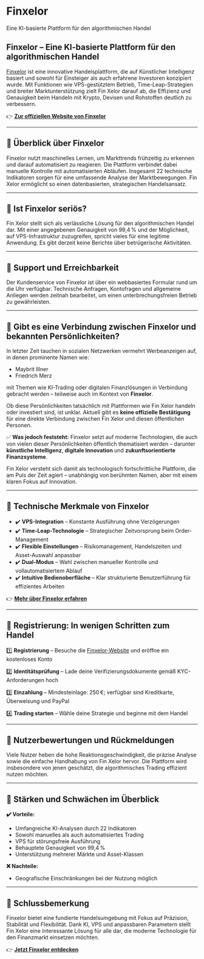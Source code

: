 # Finxelor
Eine KI-basierte Plattform für den algorithmischen Handel

## Finxelor – Eine KI-basierte Plattform für den algorithmischen Handel

[Finxelor](https://finxelor.at) ist eine innovative Handelsplattform, die auf Künstlicher Intelligenz basiert und sowohl für Einsteiger als auch erfahrene Investoren konzipiert wurde. Mit Funktionen wie VPS-gestütztem Betrieb, Time-Leap-Strategien und breiter Marktunterstützung zielt Fin Xelor darauf ab, die Effizienz und Genauigkeit beim Handeln mit Krypto, Devisen und Rohstoffen deutlich zu verbessern.

👉 **[Zur offiziellen Website von Finxelor](https://finxelor.at)**

---

## 📌 Überblick über Finxelor

Finxelor nutzt maschinelles Lernen, um Markttrends frühzeitig zu erkennen und darauf automatisiert zu reagieren. Die Plattform verbindet dabei manuelle Kontrolle mit automatisierten Abläufen. Insgesamt 22 technische Indikatoren sorgen für eine umfassende Analyse der Marktbewegungen. Fin Xelor ermöglicht so einen datenbasierten, strategischen Handelsansatz.

---

## 📌 Ist Finxelor seriös?

Fin Xelor stellt sich als verlässliche Lösung für den algorithmischen Handel dar. Mit einer angegebenen Genauigkeit von 99,4 % und der Möglichkeit, auf VPS-Infrastruktur zuzugreifen, spricht vieles für eine legitime Anwendung. Es gibt derzeit keine Berichte über betrügerische Aktivitäten.

---

## 📌 Support und Erreichbarkeit

Der Kundenservice von Finxelor ist über ein webbasiertes Formular rund um die Uhr verfügbar. Technische Anfragen, Kontofragen und allgemeine Anliegen werden zeitnah bearbeitet, um einen unterbrechungsfreien Betrieb zu gewährleisten.

---

## 📌 Gibt es eine Verbindung zwischen Finxelor und bekannten Persönlichkeiten?

In letzter Zeit tauchen in sozialen Netzwerken vermehrt Werbeanzeigen auf, in denen prominente Namen wie:

- Maybrit Illner
- Friedrich Merz

mit Themen wie KI-Trading oder digitalen Finanzlösungen in Verbindung gebracht werden – teilweise auch im Kontext von **Finxelor**.

Ob diese Persönlichkeiten tatsächlich mit Plattformen wie Fin Xelor handeln oder investiert sind, ist unklar. Aktuell gibt es **keine offizielle Bestätigung** für eine direkte Verbindung zwischen Fin Xelor und diesen öffentlichen Personen.

✅ **Was jedoch feststeht:** Finxelor setzt auf moderne Technologien, die auch von vielen dieser Persönlichkeiten öffentlich thematisiert werden – darunter **künstliche Intelligenz**, **digitale Innovation** und **zukunftsorientierte Finanzsysteme**.

Fin Xelor versteht sich damit als technologisch fortschrittliche Plattform, die am Puls der Zeit agiert – unabhängig von berühmten Namen, aber mit einem klaren Fokus auf Innovation.


---

## 📌 Technische Merkmale von Finxelor

- ✔️ **VPS-Integration** – Konstante Ausführung ohne Verzögerungen
- ✔️ **Time-Leap-Technologie** – Strategischer Zeitvorsprung beim Order-Management
- ✔️ **Flexible Einstellungen** – Risikomanagement, Handelszeiten und Asset-Auswahl anpassbar
- ✔️ **Dual-Modus** – Wahl zwischen manueller Kontrolle und vollautomatisiertem Ablauf
- ✔️ **Intuitive Bedienoberfläche** – Klar strukturierte Benutzerführung für effizientes Arbeiten

👉 **[Mehr über Finxelor erfahren](https://finxelor.at)**

---

## 📌 Registrierung: In wenigen Schritten zum Handel

1️⃣ **Registrierung** – Besuche die [Finxelor-Website](https://finxelor.at) und eröffne ein kostenloses Konto

2️⃣ **Identitätsprüfung** – Lade deine Verifizierungsdokumente gemäß KYC-Anforderungen hoch

3️⃣ **Einzahlung** – Mindesteinlage: 250 €; verfügbar sind Kreditkarte, Überweisung und PayPal

4️⃣ **Trading starten** – Wähle deine Strategie und beginne mit dem Handel

---

## 📌 Nutzerbewertungen und Rückmeldungen

Viele Nutzer heben die hohe Reaktionsgeschwindigkeit, die präzise Analyse sowie die einfache Handhabung von Fin Xelor hervor. Die Plattform wird insbesondere von jenen geschätzt, die algorithmisches Trading effizient nutzen möchten.

---

## 📌 Stärken und Schwächen im Überblick

**✔️ Vorteile:**
- Umfangreiche KI-Analysen durch 22 Indikatoren
- Sowohl manuelles als auch automatisiertes Trading
- VPS für störungsfreie Ausführung
- Behauptete Genauigkeit von 99,4 %
- Unterstützung mehrerer Märkte und Asset-Klassen

**❌ Nachteile:**
- Geografische Einschränkungen bei der Nutzung möglich

---

## 📌 Schlussbemerkung

Finxelor bietet eine fundierte Handelsumgebung mit Fokus auf Präzision, Stabilität und Flexibilität. Dank KI, VPS und anpassbaren Parametern stellt Fin Xelor eine interessante Lösung für alle dar, die moderne Technologie für den Finanzmarkt einsetzen möchten.

👉 **[Jetzt Finxelor entdecken](https://finxelor.at)**
